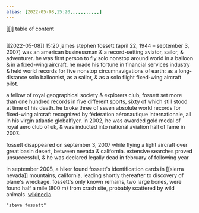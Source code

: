 ```yaml
---
alias: [2022-05-08,15:20,,,,,,,,,,,]
---
```

[[]]
table of content
```toc
```

[[2022-05-08]] 15:20
james stephen fossett (april 22, 1944 – september 3, 2007) was an american businessman & a record-setting aviator, sailor, & adventurer. he was first person to fly solo nonstop around world in a balloon & in a fixed-wing aircraft. he made his fortune in financial services industry & held world records for five nonstop circumnavigations of earth: as a long-distance solo balloonist, as a sailor, & as a solo flight fixed-wing aircraft pilot.

a fellow of royal geographical society & explorers club, fossett set more than one hundred records in five different sports, sixty of which still stood at time of his death. he broke three of seven absolute world records for fixed-wing aircraft recognized by fédération aéronautique internationale, all in his virgin atlantic globalflyer. in 2002, he was awarded gold medal of royal aero club of uk, & was inducted into national aviation hall of fame in 2007.

fossett disappeared on september 3, 2007 while flying a light aircraft over great basin desert, between nevada & california. extensive searches proved unsuccessful, & he was declared legally dead in february of following year.

in september 2008, a hiker found fossett's identification cards  in [[sierra nevada]] mountains, california, leading shortly thereafter to discovery of plane's wreckage. fossett's only known remains, two large bones, were found half a mile (800 m) from crash site, probably scattered by wild animals.
[wikipedia](https://en.wikipedia.org/wiki/steve%20fossett)
```query
"steve fossett"
```